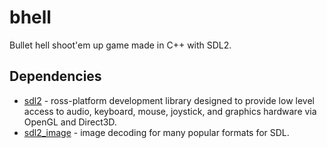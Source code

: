 # bhell

Bullet hell shoot'em up game made in C++ with SDL2.

## Dependencies

- [sdl2](https://www.libsdl.org/download-2.0.php) - ross-platform development library designed to provide low level 
  access to audio, keyboard, mouse, joystick, and graphics hardware via OpenGL and Direct3D.
- [sdl2_image](https://github.com/libsdl-org/SDL_image/releases) - image decoding for many popular formats for SDL. 
